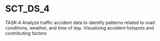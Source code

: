 # SCT_DS_4
TASK-4 Analyze traffic accident data to identify patterns related to road conditions, weather, and time of day. Visualizing  accident hotspots and contributing factors
